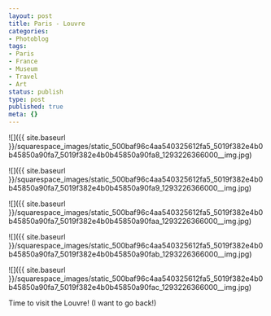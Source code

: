```yaml
---
layout: post
title: Paris - Louvre
categories:
- Photoblog
tags:
- Paris
- France
- Museum
- Travel
- Art
status: publish
type: post
published: true
meta: {}
---
```


![]({{ site.baseurl }}/squarespace_images/static_500baf96c4aa540325612fa5_5019f382e4b0b45850a90fa7_5019f382e4b0b45850a90fa8_1293226366000__img.jpg)
  

  
   
![]({{ site.baseurl }}/squarespace_images/static_500baf96c4aa540325612fa5_5019f382e4b0b45850a90fa7_5019f382e4b0b45850a90fa9_1293226366000__img.jpg)
  

  
   
![]({{ site.baseurl }}/squarespace_images/static_500baf96c4aa540325612fa5_5019f382e4b0b45850a90fa7_5019f382e4b0b45850a90faa_1293226366000__img.jpg)
  

  
   
![]({{ site.baseurl }}/squarespace_images/static_500baf96c4aa540325612fa5_5019f382e4b0b45850a90fa7_5019f382e4b0b45850a90fab_1293226366000__img.jpg)
  

  
   
![]({{ site.baseurl }}/squarespace_images/static_500baf96c4aa540325612fa5_5019f382e4b0b45850a90fa7_5019f382e4b0b45850a90fac_1293226366000__img.jpg)

Time to visit the Louvre! (I want to go back!)
